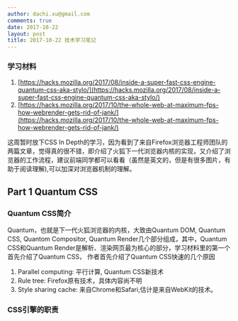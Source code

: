 ```yaml
---
author: dachi.xu@gmail.com
comments: true
date: 2017-10-22
layout: post
title: 2017-10-22 技术学习笔记
---
```


### 学习材料 
1. [https://hacks.mozilla.org/2017/08/inside-a-super-fast-css-engine-quantum-css-aka-stylo/](https://hacks.mozilla.org/2017/08/inside-a-super-fast-css-engine-quantum-css-aka-stylo/)
2. [https://hacks.mozilla.org/2017/10/the-whole-web-at-maximum-fps-how-webrender-gets-rid-of-jank/](https://hacks.mozilla.org/2017/10/the-whole-web-at-maximum-fps-how-webrender-gets-rid-of-jank/)

这周暂时放下CSS In Depth的学习，因为看到了来自Firefox浏览器工程师团队的两篇文章，觉得真的很不错，即介绍了火狐下一代浏览器内核的实现，又介绍了浏览器的工作流程，建议前端同学都可以看看（虽然是英文的，但是有很多图片，有助于阅读理解),可以加深对浏览器机制的理解。

## Part 1 Quantum CSS

### Quantum CSS简介
Quantum，也就是下一代火狐浏览器的内核，大致由Quantum DOM, Quantum CSS, Quantom Compositor, Quantum Render几个部分组成，其中，Quantum CSS和Quantum Render是解析、渲染网页最为核心的部分，学习材料里的第一个首先介绍了Quantum CSS， 作者首先介绍了Quantum CSS快速的几个原因
1. Parallel computing: 平行计算, Quantum CSS新技术
2. Rule tree: Firefox原有技术，具体内容尚不明
3. Style sharing cache: 来自Chrome和Safari,估计是来自WebKit的技术。

### CSS引擎的职责
CSS引擎是浏览器渲染引擎的一部分，渲染引擎的工作就是把前端工程师辛辛苦苦写好的HTML & CSS转化为屏幕上的每一个像素,那么这个转化的过程可以大致分为五个步骤。
1. 解析：将HTML解析为DOM(Document Object Model)，这是一个网页在内存中的虚拟对象，在React等技术出现前，以前的前端程序员都要依靠操作DOM来动态的改变网页的结构,这一步决定网页里应该有什么元素（标题，文字，按钮，等等等等)
2. 样式: 计算出每个DOM中元素的样式应该是什么样的，每一个元素应该长成什么样子。
3. 布局: 前端程序员肯定熟悉Box模型，在这一个步骤里，渲染引擎将计算出每一个元素自身的盒模型(Box)的尺寸和位置。
4. 绘制：绘制各元素的Box, 绘制的过程可以发生在很多图层，这样使得修改一个图层而不影响其他图层变的可能。（在渲染过程中图层代表什么目前笔者尚不明确。)
5. 组合：对各个图层应用某些特定属性(比如CSS transforms)，将所有图层组合在一起并呈现到显示器上。

### CSS引擎具体工作流程
当开始计算样式前，CSS引擎已经拥有了
1. DOM树
2. 样式规则列表
CSS引擎会遍历每一个DOM节点，计算出该节点的样式，计算出这个节点的**每一个**CSS属性的值，即使stylesheet没有设置这个属性。为了完成这项工作，CSS引擎需要
1. selector matching: 寻找那些设置了值的样式属性
2. cascade: 找不到设定的属性，就寻找继承或者默认的属性, 这部分的相关内容可以在上上篇博文里找到:) 

### Selector matching
CSS引擎会对照样式表，将对应DOM节点的样式加载到一个列表上，由于一个CSS属性可以match多个值，所以需要根据优先级规则来决定某个id/class/tag的样式应该应用哪一个值,这个规则的设定也可以参考CSS In Depth第一章的学习笔记。

### Cascade
当完成了selector matching后，某个id/class/tag对应的DOM node的样式仍然存在空缺，这时候需要寻找该属性的继承或者默认值，这样每一个DOM node的全部CSS属性就完成了计算。

### Style struct sharing
上面的文字存在一定误导成分啊哈，CSS总共有几百个属性，如果都要计算的话那估计很快就内存不足了，CSS引擎讲将这些值存储到一个叫style struct的对象里，这样DOM节点的样式可能指针指到这些对象上，拥有相似属性的DOM节点（比如兄弟节点）可以将样式都指到相同的style struct上；很多时候父节点会让很多子节点继承属性，他们之间也可以共享style struct。

### Quantum CSS是如何优化上述过程的
我知道写到快干货的地方停了不太合适，不过后面篇幅有点长，等下周继续学习更新啊哈哈哈哈...Zzzzzz...









